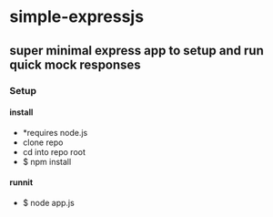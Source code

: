 # simple-expressjs
## super minimal express app to setup and run quick mock responses

### Setup
#### install 
* *requires node.js 
* clone repo
* cd into repo root
* $ npm install

#### runnit
* $ node app.js

